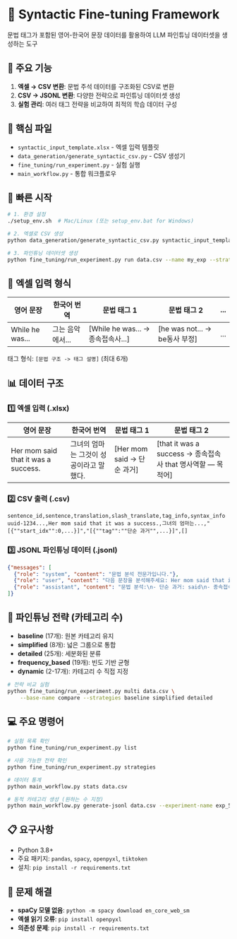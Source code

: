 # 🔗 Syntactic Fine-tuning Framework

문법 태그가 포함된 영어-한국어 문장 데이터를 활용하여 LLM 파인튜닝 데이터셋을 생성하는 도구

## 🎯 주요 기능

1. **엑셀 → CSV 변환**: 문법 주석 데이터를 구조화된 CSV로 변환
2. **CSV → JSONL 변환**: 다양한 전략으로 파인튜닝 데이터셋 생성
3. **실험 관리**: 여러 태그 전략을 비교하여 최적의 학습 데이터 구성

## 📁 핵심 파일

- `syntactic_input_template.xlsx` - 엑셀 입력 템플릿
- `data_generation/generate_syntactic_csv.py` - CSV 생성기
- `fine_tuning/run_experiment.py` - 실험 실행
- `main_workflow.py` - 통합 워크플로우

## 🚀 빠른 시작

```bash
# 1. 환경 설정
./setup_env.sh  # Mac/Linux (또는 setup_env.bat for Windows)

# 2. 엑셀로 CSV 생성
python data_generation/generate_syntactic_csv.py syntactic_input_template.xlsx

# 3. 파인튜닝 데이터셋 생성
python fine_tuning/run_experiment.py run data.csv --name my_exp --strategy baseline
```

## 📓 엑셀 입력 형식

| 영어 문장 | 한국어 번역 | 문법 태그 1 | 문법 태그 2 | ... |
|-----------|-------------|-------------|-------------|-----|
| While he was... | 그는 음악에서... | [While he was... -> 종속접속사...] | [he was not... -> be동사 부정] | ... |

태그 형식: `[문법 구조 -> 태그 설명]` (최대 6개)

## 📊 데이터 구조

### 1️⃣ 엑셀 입력 (.xlsx)
| 영어 문장 | 한국어 번역 | 문법 태그 1 | 문법 태그 2 |
|-----------|-------------|-------------|-------------|
| Her mom said that it was a success. | 그녀의 엄마는 그것이 성공이라고 말했다. | [Her mom said -> 단순 과거] | [that it was a success -> 종속접속사 that 명사역할 — 목적어] |

### 2️⃣ CSV 출력 (.csv)
```csv
sentence_id,sentence,translation,slash_translate,tag_info,syntax_info
uuid-1234...,Her mom said that it was a success.,그녀의 엄마는...,"[{""start_idx"":0,...}]","[{""tag"":""단순 과거"",...}]",[]
```

### 3️⃣ JSONL 파인튜닝 데이터 (.jsonl)
```json
{"messages": [
  {"role": "system", "content": "문법 분석 전문가입니다."},
  {"role": "user", "content": "다음 문장을 분석해주세요: Her mom said that it was a success."},
  {"role": "assistant", "content": "문법 분석:\n- 단순 과거: said\n- 종속접속사 that (목적어 역할)"}
]}
```

## 🧪 파인튜닝 전략 (카테고리 수)

- **baseline** (17개): 원본 카테고리 유지
- **simplified** (8개): 넓은 그룹으로 통합
- **detailed** (25개): 세분화된 분류
- **frequency_based** (19개): 빈도 기반 균형
- **dynamic** (2-17개): 카테고리 수 직접 지정

```bash
# 전략 비교 실험
python fine_tuning/run_experiment.py multi data.csv \
    --base-name compare --strategies baseline simplified detailed
```

## 💻 주요 명령어

```bash
# 실험 목록 확인
python fine_tuning/run_experiment.py list

# 사용 가능한 전략 확인  
python fine_tuning/run_experiment.py strategies

# 데이터 통계
python main_workflow.py stats data.csv

# 동적 카테고리 생성 (원하는 수 지정)
python main_workflow.py generate-jsonl data.csv --experiment-name exp_5cats --categories 5
```

## 📋 요구사항

- Python 3.8+
- 주요 패키지: `pandas`, `spacy`, `openpyxl`, `tiktoken`
- 설치: `pip install -r requirements.txt`

## 🔧 문제 해결

- **spaCy 모델 없음**: `python -m spacy download en_core_web_sm`
- **엑셀 읽기 오류**: `pip install openpyxl`
- **의존성 문제**: `pip install -r requirements.txt`

